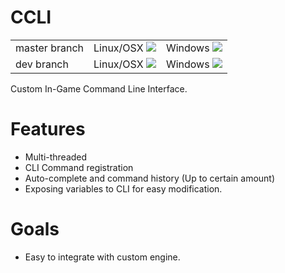 # CCLI
<table>
    <tr>
        <td>
            master branch
        </td>
        <td>
            Linux/OSX <a href="https://travis-ci.com/rmxbalanque/ccli"><img src="https://travis-ci.com/rmxbalanque/ccli.svg?branch=master"></a>
        </td>
        <td> 
            Windows <a href="https://ci.appveyor.com/project/rmxbalanque/ccli"><img src="https://ci.appveyor.com/api/projects/status/p5e3c6rdysatd6v9?svg=true"></a>
        </td>
    </tr>
    <tr>
        <td>
            dev branch
        </td>
        <td>
            Linux/OSX <a href="https://travis-ci.com/rmxbalanque/ccli"><img src="https://travis-ci.com/rmxbalanque/ccli.svg?branch=development"></a>
        </td>
        <td>
            Windows <a href="https://ci.appveyor.com/project/rmxbalanque/ccli"><img src="https://ci.appveyor.com/api/projects/status/p5e3c6rdysatd6v9?svg=true"></a>
        </td>
    </tr>
</table>

Custom In-Game Command Line Interface.

# Features
- Multi-threaded
- CLI Command registration
- Auto-complete and command history (Up to certain amount)
- Exposing variables to CLI for easy modification.

# Goals
- Easy to integrate with custom engine.